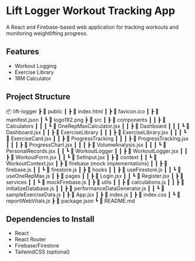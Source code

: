 # Lift Logger Workout Tracking App

A React and Firebase-based web application for tracking workouts and monitoring weightlifting progress.

## Features
- Workout Logging
- Exercise Library
- 1RM Calculator

## Project Structure
📦 lift-logger
┣ 📂 public
┃ ┣ 📜 index.html
┃ ┣ 📜 favicon.ico
┃ ┣ 📜 manifest.json
┃ ┗ 📜 logo192.png
┣ 📂 src
┃ ┣ 📂 components
┃ ┃ ┣ 📂 Calculators
┃ ┃ ┃ ┗ 📜 OneRepMaxCalculator.jsx
┃ ┃ ┣ 📂 Dashboard
┃ ┃ ┃ ┗ 📜 Dashboard.jsx
┃ ┃ ┣ 📂 ExerciseLibrary
┃ ┃ ┃ ┣ 📜 ExerciseLibrary.jsx
┃ ┃ ┃ ┗ 📜 ExerciseCard.jsx
┃ ┃ ┣ 📂 ProgressTracking
┃ ┃ ┃ ┣ 📜 ProgressTracking.jsx
┃ ┃ ┃ ┣ 📜 ProgressChart.jsx
┃ ┃ ┃ ┣ 📜 VolumeAnalysis.jsx
┃ ┃ ┃ ┗ 📜 PersonalRecords.jsx
┃ ┃ ┗ 📂 WorkoutLogger
┃ ┃   ┣ 📜 WorkoutLogger.jsx
┃ ┃   ┣ 📜 WorkoutForm.jsx
┃ ┃   ┗ 📜 SetInput.jsx
┃ ┣ 📂 context
┃ ┃ ┗ 📜 WorkoutContext.jsx
┃ ┣ 📂 firebase (mock implementations)
┃ ┃ ┣ 📜 firebase.js
┃ ┃ ┗ 📜 firestore.js
┃ ┣ 📂 hooks
┃ ┃ ┣ 📜 useFirestore.js
┃ ┃ ┗ 📜 useOneRepMax.js
┃ ┣ 📂 pages
┃ ┃ ┣ 📜 Login.jsx
┃ ┃ ┗ 📜 Register.jsx
┃ ┣ 📂 services
┃ ┃ ┗ 📜 mockFirebase.js
┃ ┣ 📂 utils
┃ ┃ ┣ 📜 calculations.js
┃ ┃ ┣ 📜 initializeDatabase.js
┃ ┃ ┣ 📜 performanceDataGenerator.js
┃ ┃ ┗ 📜 sampleExerciseData.js
┃ ┣ 📜 App.jsx
┃ ┣ 📜 index.js
┃ ┣ 📜 index.css
┃ ┗ 📜 reportWebVitals.js
┣ 📜 package.json
┗ 📜 README.md

## Dependencies to Install
- React
- React Router
- Firebase/Firestore
- TailwindCSS (optional)
